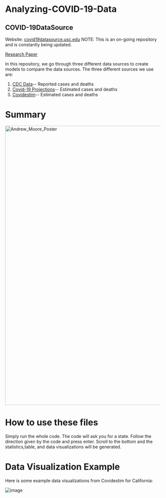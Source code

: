 # Analyzing-COVID-19-Data
## **COVID-19DataSource**

Website: [covid19datasource.usc.edu](https://covid19datasource.usc.edu/)
NOTE: This is an on-going repository and is constantly being updated. 

[Research Paper](https://www.medrxiv.org/content/10.1101/2021.08.30.21262851v1)

In this repository, we go through three different data sources to create models to compare the data sources. The three different sources we use are:
1. [CDC Data](https://data.cdc.gov/Case-Surveillance/United-States-COVID-19-Cases-and-Deaths-by-State-o/9mfq-cb36)-- Reported cases and deaths
2. [Covid-19 Projections](https://covid19-projections.com/)-- Estimated cases and deaths
3. [Covidestim](https://covidestim.org/)-- Estimated cases and deaths

# **Summary**
<img width="900" alt="Andrew_Moore_Poster" src="https://user-images.githubusercontent.com/71193439/118334416-9379c280-b4db-11eb-9f8c-000255d3d847.png">


# **How to use these files**
Simply run the whole code. The code will ask you for a state. Follow the direction given by the code and press enter. Scroll to the bottom and the statistics,table, and data visualizations will be generated.

# **Data Visualization Example**

Here is some example data visualizations from Covidestim for California:

![image](https://user-images.githubusercontent.com/71193439/115917317-0dbaa800-a444-11eb-9b57-b343b4fc0c60.png)






